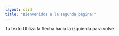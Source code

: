 ```yaml
---
layout: slid
title: "Bienvenidos a la segunda página!"
---
```

Tu texto
Utiliza la flecha hacia la izquierda para volve
